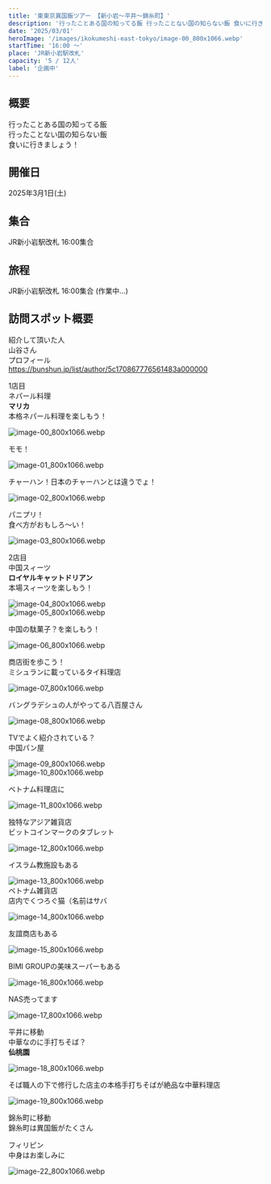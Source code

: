 ```yaml
---
title: '東東京異国飯ツアー 【新小岩～平井～錦糸町】'
description: '行ったことある国の知ってる飯 行ったことない国の知らない飯 食いに行きましょう！ '
date: '2025/03/01'
heroImage: '/images/ikokumeshi-east-tokyo/image-00_800x1066.webp'
startTime: '16:00 〜'
place: 'JR新小岩駅改札'
capacity: '5 / 12人'
label: '企画中'
---
```


## 概要

行ったことある国の知ってる飯  
行ったことない国の知らない飯  
食いに行きましょう！  

## 開催日

2025年3月1日(土)

## 集合

JR新小岩駅改札 16:00集合

## 旅程

JR新小岩駅改札 16:00集合 
(作業中...)

## 訪問スポット概要

紹介して頂いた人  
山谷さん  
プロフィール  
https://bunshun.jp/list/author/5c170867776561483a000000  

1店目  
ネパール料理  
**マリカ**  
本格ネパール料理を楽しもう！  

![image-00_800x1066.webp](/images/ikokumeshi-east-tokyo/image-00_800x1066.webp)  

モモ！  

![image-01_800x1066.webp](/images/ikokumeshi-east-tokyo/image-01_800x1066.webp)  

チャーハン！日本のチャーハンとは違うでょ！  

![image-02_800x1066.webp](/images/ikokumeshi-east-tokyo/image-02_800x1066.webp)  

パニプリ！  
食べ方がおもしろ～い！  

![image-03_800x1066.webp](/images/ikokumeshi-east-tokyo/image-03_800x1066.webp)

2店目  
中国スィーツ  
**ロイヤルキャットドリアン**  
本場スィーツを楽しもう！  

![image-04_800x1066.webp](/images/ikokumeshi-east-tokyo/image-04_800x1066.webp)  
![image-05_800x1066.webp](/images/ikokumeshi-east-tokyo/image-05_800x1066.webp)  

中国の駄菓子？を楽しもう！  

![image-06_800x1066.webp](/images/ikokumeshi-east-tokyo/image-06_800x1066.webp)  

商店街を歩こう！  
ミシュランに載っているタイ料理店  

![image-07_800x1066.webp](/images/ikokumeshi-east-tokyo/image-07_800x1066.webp)  

バングラデシュの人がやってる八百屋さん  

![image-08_800x1066.webp](/images/ikokumeshi-east-tokyo/image-08_800x1066.webp)  

TVでよく紹介されている？  
中国パン屋  

![image-09_800x1066.webp](/images/ikokumeshi-east-tokyo/image-09_800x1066.webp)  
![image-10_800x1066.webp](/images/ikokumeshi-east-tokyo/image-10_800x1066.webp)  

ベトナム料理店に  

![image-11_800x1066.webp](/images/ikokumeshi-east-tokyo/image-11_800x1066.webp)  

独特なアジア雑貨店  
ビットコインマークのタブレット  

![image-12_800x1066.webp](/images/ikokumeshi-east-tokyo/image-12_800x1066.webp)  

イスラム教施設もある

![image-13_800x1066.webp](/images/ikokumeshi-east-tokyo/image-13_800x1066.webp)  
ベトナム雑貨店  
店内でくつろぐ猫（名前はサバ

![image-14_800x1066.webp](/images/ikokumeshi-east-tokyo/image-14_800x1066.webp)  

友誼商店もある

![image-15_800x1066.webp](/images/ikokumeshi-east-tokyo/image-15_800x1066.webp)

BIMI GROUPの美味スーパーもある

![image-16_800x1066.webp](/images/ikokumeshi-east-tokyo/image-16_800x1066.webp)

NAS売ってます

![image-17_800x1066.webp](/images/ikokumeshi-east-tokyo/image-17_800x1066.webp)  

平井に移動  
中華なのに手打ちそば？  
**仙桃園**  

![image-18_800x1066.webp](/images/ikokumeshi-east-tokyo/image-18_800x1066.webp)  

そば職人の下で修行した店主の本格手打ちそばが絶品な中華料理店  

![image-19_800x1066.webp](/images/ikokumeshi-east-tokyo/image-19_800x1066.webp)  

錦糸町に移動  
錦糸町は異国飯がたくさん  

フィリピン  
中身はお楽しみに

![image-22_800x1066.webp](/images/ikokumeshi-east-tokyo/image-22_800x1066.webp)  

